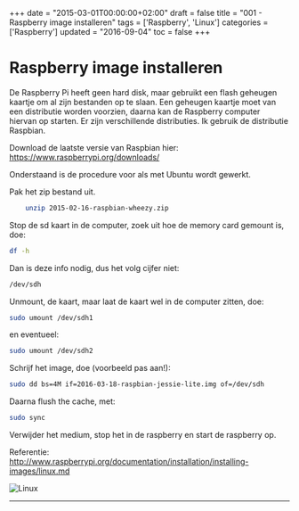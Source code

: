 +++
date = "2015-03-01T00:00:00+02:00"
draft = false
title = "001 - Raspberry image installeren"
tags = ['Raspberry', 'Linux']
categories = ['Raspberry']
updated = "2016-09-04"
toc = false
+++

# Raspberry image installeren


De Raspberry Pi heeft geen hard disk, maar gebruikt een flash geheugen kaartje
om al zijn bestanden op te slaan. Een geheugen kaartje moet van een distributie
worden voorzien, daarna  kan de Raspberry computer hiervan op starten.  Er zijn
verschillende distributies. Ik gebruik de distributie Raspbian. 

Download de laatste versie van Raspbian hier: https://www.raspberrypi.org/downloads/

Onderstaand is de procedure voor als met Ubuntu wordt gewerkt. 

Pak het zip bestand uit.
```bash
    unzip 2015-02-16-raspbian-wheezy.zip
```
Stop de sd kaart in de computer, zoek uit hoe de memory card gemount is, doe:
```bash
df -h
```
Dan is deze info nodig, dus het volg cijfer niet:
```bash
/dev/sdh
```


Unmount, de kaart, maar laat de kaart wel in de computer zitten, doe:
```bash
sudo umount /dev/sdh1
```
en eventueel:
```bash
sudo umount /dev/sdh2
```
Schrijf het image, doe (voorbeeld pas aan!):
```bash
sudo dd bs=4M if=2016-03-18-raspbian-jessie-lite.img of=/dev/sdh
```

Daarna flush the cache, met:
```bash
sudo sync
```
Verwijder het medium, stop het in de raspberry en start de raspberry op.

Referentie:
http://www.raspberrypi.org/documentation/installation/installing-images/linux.md


![Linux](/img/logo_linux.jpg)

* * *

